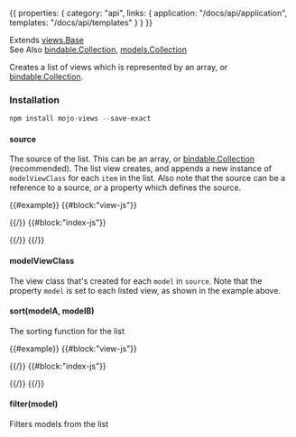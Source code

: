 {{
  properties: {
    category: "api",
    links: {
      application: "/docs/api/application",
      templates: "/docs/api/templates"
    }
  }
}}

Extends [views.Base](/docs/api/viewsbase) <br />
See Also [bindable.Collection](/docs/api/bindablecollection), [models.Collection](/docs/api/modelscollection) <br />

Creates a list of views which is represented by an array, or [bindable.Collection](/docs/api/bindablecollection).

### Installation

```javascript
npm install mojo-views --save-exact
```

#### source

The source of the list. This can be an array, or [bindable.Collection](https://github.com/classdojo/bindable.js) (recommended).
The list view creates, and appends a new instance of `modelViewClass` for each `item` in the list. Also note that the source can be a reference to a source, *or* a property
which defines the source.

{{#example}}
{{#block:"view-js"}}
<!--
var views = require("mojo-views");

var ItemsView = views.List.extend({

  // point to items property
  source: "items",
  modelViewClass: views.Base.extend({
    paper: "item: {{ model.text }} <br />"
  })
});

module.exports = ItemsView;
-->
{{/}}
{{#block:"index-js"}}
<!--
var Application = require("mojo-application"),
bindable        = require("bindable"),
MainView        = require("./view");

var app = new Application();
app.use(require("mojo-views"), require("mojo-paperclip"));

// create the view, and populate it with models
preview.element.appendChild(new MainView({

  // items can be a bindable.Collection, or array. Items
  // in the array can be a bindable.Object, or regular object.
  items: [
    { text: "hello 1" },
    { text: "hello 2" },
    { text: "hello 3" }
  ]
}, app).render());
-->
{{/}}
{{/}}

#### modelViewClass

The view class that's created for each `model` in `source`. Note
that the property `model` is set to each listed view, as shown in the example above.

#### sort(modelA, modelB)

The sorting function for the list

{{#example}}
{{#block:"view-js"}}
<!--
var views = require("mojo-views");

var PeopleView = views.List.extend({
  source: "people",
  sort: function (a, b) {
    return a.get("age") > b.get("age") ? -1 : 1;
  },
  modelViewClass: views.Base.extend({
    paper: "{{model.name}} is {{model.age}} years old <br />"
  })
});

module.exports = PeopleView;
-->
{{/}}
{{#block:"index-js"}}
<!--
var Application = require("mojo-application"),
bindable        = require("bindable"),
MainView        = require("./view");

var app = new Application();
app.use(require("mojo-views"), require("mojo-paperclip"));

// create the view, and populate it with models
preview.element.appendChild(new MainView({

  // this example uses bindable.Collection & objects instead
  people: new bindable.Collection([
    new bindable.Object({ name: "John", age: 29 }),
    new bindable.Object({ name: "Jeff", age: 21  }),
    new bindable.Object({ name: "Ben", age: 23  })
  ])
}, app).render());
-->
{{/}}
{{/}}

#### filter(model)

Filters models from the list

<!--

TODO - example here
-->
